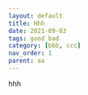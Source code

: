 ```yaml
---
layout: default
title: Hhh
date: 2021-09-03
tags: good bad
category: [bbb, ccc]
nav_order: 1
parent: aa
---
```


hhh
